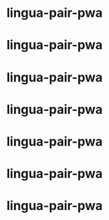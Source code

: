 # lingua-pair-pwa
# lingua-pair-pwa
# lingua-pair-pwa
# lingua-pair-pwa
# lingua-pair-pwa
# lingua-pair-pwa
# lingua-pair-pwa
